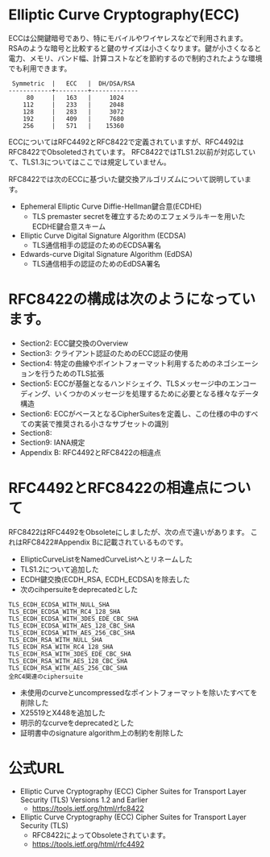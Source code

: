 # Elliptic Curve Cryptography(ECC)
ECCは公開鍵暗号であり、特にモバイルやワイヤレスなどで利用されます。
RSAのような暗号と比較すると鍵のサイズは小さくなります。鍵が小さくなると電力、メモリ、バンド幅、計算コストなどを節約するので制約されたような環境でも利用できます。

```
 Symmetric  |   ECC   |  DH/DSA/RSA
------------+---------+-------------
     80     |   163   |     1024
    112     |   233   |     2048
    128     |   283   |     3072
    192     |   409   |     7680
    256     |   571   |    15360
```

ECCについてはRFC4492とRFC8422で定義されていますが、RFC4492はRFC8422でObsoletedされています。
RFC8422ではTLS1.2以前が対応していて、TLS1.3についてはここでは規定していません。


RFC8422では次のECCに基づいた鍵交換アルゴリズムについて説明しています。
- Ephemeral Elliptic Curve Diffie-Hellman鍵合意(ECDHE)
  - TLS premaster secretを確立するためのエフェメラルキーを用いたECDHE鍵合意スキーム
- Elliptic Curve Digital Signature Algorithm (ECDSA)
  - TLS通信相手の認証のためのECDSA署名
- Edwards-curve Digital Signature Algorithm (EdDSA)
  - TLS通信相手の認証のためのEdDSA署名


# RFC8422の構成は次のようになっています。
- Section2: ECC鍵交換のOverview
- Section3: クライアント認証のためのECC認証の使用
- Section4: 特定の曲線やポイントフォーマット利用するためのネゴシエーションを行うためのTLS拡張
- Section5: ECCが基盤となるハンドシェイク、TLSメッセージ中のエンコーディング、いくつかのメッセージを処理するために必要となる様々なデータ構造
- Section6: ECCがベースとなるCipherSuitesを定義し、この仕様の中のすべての実装で推奨される小さなサブセットの識別
- Section8:
- Section9: IANA規定
- Appendix B: RFC4492とRFC8422の相違点

# RFC4492とRFC8422の相違点について
RFC8422はRFC4492をObsoleteにしましたが、次の点で違いがあります。
これはRFC8422#Appendix Bに記載されているものです。

- EllipticCurveListをNamedCurveListへとリネームした
- TLS1.2について追加した
- ECDH鍵交換(ECDH_RSA,  ECDH_ECDSA)を除去した
- 次のcihpersuiteをdeprecatedとした
```
TLS_ECDH_ECDSA_WITH_NULL_SHA
TLS_ECDH_ECDSA_WITH_RC4_128_SHA
TLS_ECDH_ECDSA_WITH_3DES_EDE_CBC_SHA
TLS_ECDH_ECDSA_WITH_AES_128_CBC_SHA
TLS_ECDH_ECDSA_WITH_AES_256_CBC_SHA
TLS_ECDH_RSA_WITH_NULL_SHA
TLS_ECDH_RSA_WITH_RC4_128_SHA
TLS_ECDH_RSA_WITH_3DES_EDE_CBC_SHA
TLS_ECDH_RSA_WITH_AES_128_CBC_SHA
TLS_ECDH_RSA_WITH_AES_256_CBC_SHA
全RC4関連のciphersuite
```
- 未使用のcurveとuncompressedなポイントフォーマットを除いたすべてを削除した
- X25519とX448を追加した
- 明示的なcurveをdeprecatedとした
- 証明書中のsignature algorithm上の制約を削除した



# 公式URL
- Elliptic Curve Cryptography (ECC) Cipher Suites for Transport Layer Security (TLS) Versions 1.2 and Earlier
  - https://tools.ietf.org/html/rfc8422
- Elliptic Curve Cryptography (ECC) Cipher Suites for Transport Layer Security (TLS)
  - RFC8422によってObsoleteされています。
  - https://tools.ietf.org/html/rfc4492
